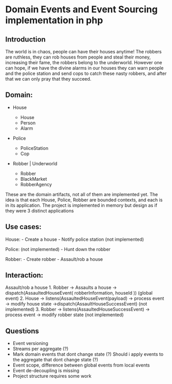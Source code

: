 # Domain Events and Event Sourcing implementation in php

## Introduction
The world is in chaos, people can have their houses anytime! The robbers are ruthless, they can rob houses from people and steal their money, increasing their fame, the robbers belong to the underworld. However one can hope, if we have the divine alarms in our houses they can warn people and the police station and send cops to catch these nasty robbers, and after that we can only pray that they succeed.

## Domain:
- House 
  - House
  - Person
  - Alarm
  
- Police
  - PoliceStation
  - Cop
  
- Robber | Underworld
  - Robber
  - BlackMarket
  - RobberAgency
  
These are the domain artifacts, not all of them are implemented yet.
The idea is that each House, Police, Robber are bounded contexts, and each is in its application.
The project is implemented in memory but design as if they were 3 distinct applications

## Use cases:
  
  House:
    - Create a house
    - Notify police station (not implemented)
    
  Police: (not implemented)
    - Hunt down the robber
    
  Robber:
    - Create robber
    - Assault/rob a house
    

## Interaction:
  Assault/rob a house
    1. Robber -> Assaults a house -> dispatch(AssaultedHouseEvent( robberInformation, houseId )) (global event)
    2. House -> listens(AssaultedHouseEvent(payload) -> process event -> modify house state
       ->dispatch(AssaultHouseSuccessEvent) (not implemented)
    3. Robber -> listens(AssaultedHouseSuccessEvent) -> process event -> modify robber state (not implemented)
  

## Questions
- Event versioning
- Streams per aggregate (?)
- Mark domain events that dont change state (?) Should i apply events to the aggregate that dont change state (?)
- Event scope, difference between global events from local events
- Event de-decoupling is missing
- Project structure requires some work
